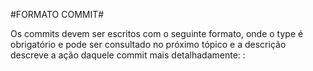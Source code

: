 #FORMATO COMMIT#

Os commits devem ser escritos com o seguinte formato, onde o type é obrigatório e pode ser consultado no próximo tópico e a descrição descreve a ação daquele commit mais detalhadamente:
<type>: <description>
